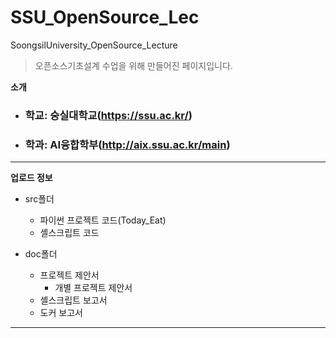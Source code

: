# SSU_OpenSource_Lec
SoongsilUniversity_OpenSource_Lecture


>오픈소스기초설계 수업을 위해 만들어진 페이지입니다.

__소개__
* ### 학교: 숭실대학교(https://ssu.ac.kr/)
* ### 학과: AI융합학부(http://aix.ssu.ac.kr/main)
<hr/>

__업로드 정보__
* src폴더
  + 파이썬 프로젝트 코드(Today_Eat)
  + 셸스크립트 코드

* doc폴더
  + 프로젝트 제안서
    - 개별 프로젝트 제안서
  + 셸스크립트 보고서
  + 도커 보고서
<hr/>
